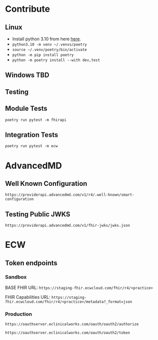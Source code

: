 # Contribute

## Linux
- Install python 3.10 from here [here](https://www.python.org/downloads/).
- `python3.10 -m venv ~/.venvs/poetry`
- `source ~/.venv/poetry/bin/activate`
- `python -m pip install poetry`
- `python -m poetry install --with dev,test`

## Windows TBD

## Testing

## Module Tests

`poetry run pytest -m fhirapi`

## Integration Tests

`poetry run pytest -m ecw`

# AdvancedMD

## Well Known Configuration

`https://providerapi.advancedmd.com/v1/r4/.well-known/smart-configuration`

## Testing Public JWKS

`https://providerapi.advancedmd.com/v1/fhir-jwks/jwks.json`

# ECW

## Token endpoints

### Sandbox

BASE FHIR URL: `https://staging-fhir.ecwcloud.com/fhir/r4/<practice>`

FHIR Capabilities URL: `https://staging-fhir.ecwcloud.com/fhir/r4/<practice>/metadata?_format=json`

### Production

`https://oauthserver.eclinicalworks.com/oauth/oauth2/authorize`

`https://oauthserver.eclinicalworks.com/oauth/oauth2/token`
